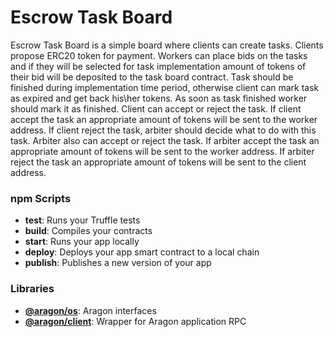# Escrow Task Board

Escrow Task Board is a simple board where clients can create tasks. 
Clients propose ERC20 token for payment. Workers can place bids on the tasks and 
if they will be selected for task implementation amount of tokens of their bid will be deposited 
to the task board contract. Task should be finished during implementation time period, 
otherwise client can mark task as expired and get back his\her tokens. 
As soon as task finished worker should mark it as finished. Client can accept or reject the task. 
If client accept the task an appropriate amount of tokens will be sent to the worker address. 
If client reject the task, arbiter should decide what to do with this task. 
Arbiter also can accept or reject the task. If arbiter accept the task an appropriate amount of tokens 
will be sent to the worker address. If arbiter reject the task an appropriate amount of tokens 
will be sent to the client address.

### npm Scripts

- **test**: Runs your Truffle tests
- **build**: Compiles your contracts
- **start**: Runs your app locally
- **deploy**: Deploys your app smart contract to a local chain
- **publish**: Publishes a new version of your app

### Libraries

- [**@aragon/os**](https://github.com/aragon/aragonOS): Aragon interfaces
- [**@aragon/client**](https://github.com/aragon/aragon.js/tree/master/packages/aragon-client): Wrapper for Aragon application RPC
